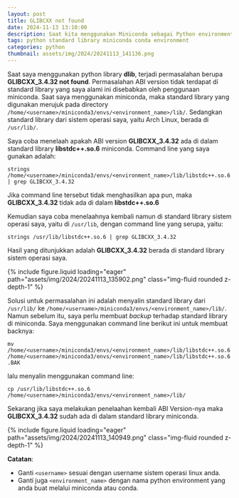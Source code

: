 ```yaml
---
layout: post
title: GLIBCXX not found
date: 2024-11-13 13:10:00
description: Saat kita menggunakan Miniconda sebagai Python environment, maka standard library yang kita gunakan sesuai dengan environment tersebut. Oleh karena itu, terkadang kita mengalami beberapa ABI version yang tidak terdapat di standard library. Tulisan ini membahas solusi untuk permasalahan ABI version yang tidak ada di standard library.
tags: python standard library miniconda conda environment
categories: python
thumbnail: assets/img/2024/20241113_141136.png
---
```


Saat saya menggunakan python library **dlib**, terjadi permasalahan berupa **GLIBCXX_3.4.32 not found**. Permasalahan ABI version tidak terdapat di standard library yang saya alami ini disebabkan oleh penggunaan miniconda. Saat saya menggunakan miniconda, maka standard library yang digunakan merujuk pada directory `/home/<username>/miniconda3/envs/<environment_name>/lib/`. Sedangkan standard library dari sistem operasi saya, yaitu Arch Linux, berada di `/usr/lib/`.

Saya coba menelaah apakah ABI version **GLIBCXX_3.4.32** ada di dalam standard library **libstdc++.so.6** miniconda. Command line yang saya gunakan adalah:

`strings /home/<username>/miniconda3/envs/<environment_name>/lib/libstdc++.so.6 | grep GLIBCXX_3.4.32`

Jika command line tersebut tidak menghasilkan apa pun, maka **GLIBCXX_3.4.32** tidak ada di dalam **libstdc++.so.6**

Kemudian saya coba menelaahnya kembali namun di standard library sistem operasi saya, yaitu di `/usr/lib`, dengan command line yang serupa, yaitu:

`strings /usr/lib/libstdc++.so.6 | grep GLIBCXX_3.4.32`

Hasil yang ditunjukkan adalah **GLIBCXX_3.4.32** berada di standard library sistem operasi saya.

<div class="row mt-3">
    <div class="col-sm mt-3 mt-md-0">
        {% include figure.liquid loading="eager" path="assets/img/2024/20241113_135902.png" class="img-fluid rounded z-depth-1" %}
    </div>
</div>

Solusi untuk permasalahan ini adalah menyalin standard library dari `/usr/lib/` ke `/home/<username>/miniconda3/envs/<environment_name>/lib/`. Namun sebelum itu, saya perlu membuat *backup* terhadap standard library di miniconda. Saya menggunakan command line berikut ini untuk membuat backnya:

`mv /home/<username>/miniconda3/envs/<environment_name>/lib/libstdc++.so.6 /home/<username>/miniconda3/envs/<environment_name>/lib/libstdc++.so.6.BAK`

lalu menyalin menggunakan command line:

`cp /usr/lib/libstdc++.so.6 /home/<username>/miniconda3/envs/<environment_name>/lib/`

Sekarang jika saya melakukan penelaahan kembali ABI Version-nya maka **GLIBCXX_3.4.32** sudah ada di dalam standard library miniconda.

<div class="row mt-3">
    <div class="col-sm mt-3 mt-md-0">
        {% include figure.liquid loading="eager" path="assets/img/2024/20241113_140949.png" class="img-fluid rounded z-depth-1" %}
    </div>
</div>

**Catatan**:
- Ganti `<username>` sesuai dengan username sistem operasi linux anda.
- Ganti juga `<environment_name>` dengan nama python environment yang anda buat melalui miniconda atau conda.